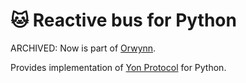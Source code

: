 # 🐱 Reactive bus for Python

ARCHIVED: Now is part of [Orwynn](http://github.com/slimebones/orwynn).

Provides implementation of [Yon Protocol](http://yon.ryzhovalex.com) for Python.
